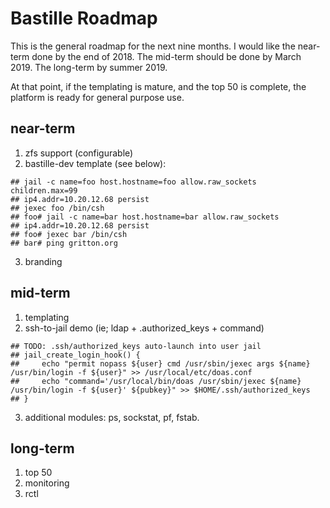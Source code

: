 Bastille Roadmap
================
This is the general roadmap for the next nine months. I would like the
near-term done by the end of 2018. The mid-term should be done by March 2019.
The long-term by summer 2019.

At that point, if the templating is mature, and the top 50 is complete, the
platform is ready for general purpose use. 


near-term
---------
1. zfs support (configurable)
2. bastille-dev template (see below):
```shell
## jail -c name=foo host.hostname=foo allow.raw_sockets children.max=99 
## ip4.addr=10.20.12.68 persist
## jexec foo /bin/csh
## foo# jail -c name=bar host.hostname=bar allow.raw_sockets 
## ip4.addr=10.20.12.68 persist
## foo# jexec bar /bin/csh
## bar# ping gritton.org
```
3. branding


mid-term
--------
1. templating
2. ssh-to-jail demo (ie; ldap + .authorized_keys + command)
```shell
## TODO: .ssh/authorized_keys auto-launch into user jail
## jail_create_login_hook() {
##     echo "permit nopass ${user} cmd /usr/sbin/jexec args ${name} /usr/bin/login -f ${user}" >> /usr/local/etc/doas.conf
##     echo "command='/usr/local/bin/doas /usr/sbin/jexec ${name} /usr/bin/login -f ${user}' ${pubkey}" >> $HOME/.ssh/authorized_keys
## }
```
3. additional modules: ps, sockstat, pf, fstab.


long-term
---------
1. top 50
2. monitoring
3. rctl
